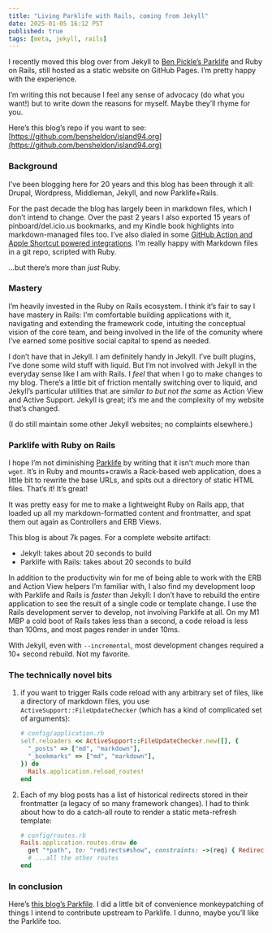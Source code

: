 ```yaml
---
title: "Living Parklife with Rails, coming from Jekyll"
date: 2025-01-05 16:12 PST
published: true
tags: [meta, jekyll, rails]
---
```


I recently moved this blog over from Jekyll to [Ben Pickle’s Parklife](https://parklife.dev/) and Ruby on Rails, still hosted as a static website on GitHub Pages. I’m pretty happy with the experience.

I’m writing this not because I feel any sense of advocacy (do what you want!) but to write down the reasons for myself. Maybe they’ll rhyme for you.

Here’s this blog’s repo if you want to see: [https://github.com/bensheldon/island94.org](https://github.com/bensheldon/island94.org)

### Background

I’ve been blogging here for 20 years and this blog has been through it all: Drupal, Wordpress, Middleman, Jekyll, and now Parklife+Rails. 

For the past decade the blog has largely been in markdown files, which I don’t intend to change. Over the past 2 years I also exported 15 years of pinboard/del.icio.us bookmarks, and my Kindle book highlights into markdown-managed files too. I’ve also dialed in some [GitHub Action and Apple Shortcut powered integrations](https://island94.org/2024/1/trigger-github-actions-workflows-from-apple-shortcuts). I’m really happy with Markdown files in a git repo, scripted with Ruby. 

…but there’s more than _just_ Ruby.
### Mastery

I’m heavily invested in the Ruby on Rails ecosystem. I think it’s fair to say I have mastery in Rails: I’m comfortable building applications with it, navigating and extending the framework code, intuiting the conceptual vision of the core team, and being involved in the life of the comunity where I’ve earned some positive social capital to spend as needed.

I don’t have that in Jekyll. I am definitely handy in Jekyll. I’ve built plugins, I’ve done some wild stuff with liquid. But I’m not involved with Jekyll in the everyday sense like I am with Rails. I *feel* that when I go to make changes to my blog. There’s a little bit of friction mentally switching over to liquid, and Jekyll’s particular utilities that are *similar to but not the same* as Action View and Active Support. Jekyll is great; it’s me and the complexity of my website that’s changed.

(I do still maintain some other Jekyll websites; no complaints elsewhere.)

### Parklife with Ruby on Rails

I hope I’m not diminishing [Parklife](https://parklife.dev/) by writing that it isn’t _much_ more than `wget`. It’s in Ruby and mounts+crawls a Rack-based web application, does a little bit to rewrite the base URLs, and spits out a directory of static HTML files. That’s it! It’s great!

It was pretty easy for me to make a lightweight Ruby on Rails app, that loaded up all my markdown-formatted content and frontmatter, and spat them out again as Controllers and ERB Views.

This blog is about 7k pages. For a complete website artifact:

- Jekyll: takes about 20 seconds to build
- Parklife with Rails: takes about 20 seconds to build

In addition to the productivity win for me of being able to work with the ERB and Action View helpers I’m familiar with, I also find my development loop with Parklife and Rails is _faster_ than Jekyll: I don’t have to rebuild the entire application to see the result of a single code or template change. I use the Rails development server to develop, not involving Parklife at all. On my M1 MBP a cold boot of Rails takes less than a second, a code reload is less than 100ms, and most pages render in under 10ms. 

With Jekyll, even with `--incremental`, most development changes required a 10+ second rebuild. Not my favorite.

### The technically novel bits

1. if you want to trigger Rails code reload with any arbitrary set of files, like a directory of markdown files, you use `ActiveSupport::FileUpdateChecker` (which has a kind of complicated set of arguments):
   
   ```ruby
   # config/application.rb
   self.reloaders << ActiveSupport::FileUpdateChecker.new([], {
     "_posts" => ["md", "markdown"],
     "_bookmarks" => ["md", "markdown"],
   }) do
     Rails.application.reload_routes!
   end
   ```
   
2. Each of my blog posts has a list of historical redirects stored in their frontmatter (a legacy of so many framework changes). I had to think about how to do a catch-all route to render a static meta-refresh template:

   ```ruby
   # config/routes.rb
   Rails.application.routes.draw do
     get "*path", to: "redirects#show", constraints: ->(req) { Redirect.all.key? req.path.sub(%r{\A/}, "").sub(%r{/\z}, "") }
     # ...all the other routes
   end
   ```

### In conclusion

Here’s [this blog’s Parkfile](https://github.com/bensheldon/island94.org/blob/main/Parkfile). I did a little bit of convenience monkeypatching of things I intend to contribute upstream to Parklife. I dunno, maybe you’ll like the Parklife too.
